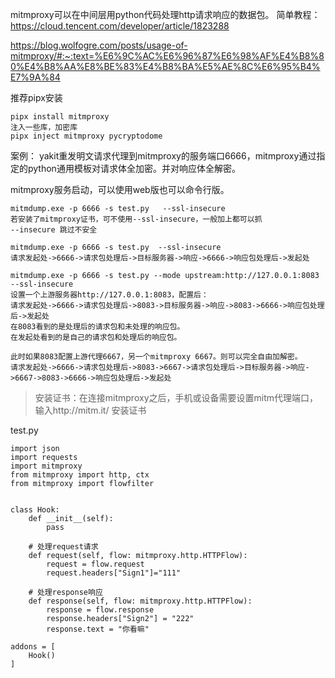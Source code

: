 mitmproxy可以在中间层用python代码处理http请求响应的数据包。
简单教程：
<https://cloud.tencent.com/developer/article/1823288>

<https://blog.wolfogre.com/posts/usage-of-mitmproxy/#:~:text=%E6%9C%AC%E6%96%87%E6%98%AF%E4%B8%80%E4%B8%AA%E8%BE%83%E4%B8%BA%E5%AE%8C%E6%95%B4%E7%9A%84>

推荐pipx安装
```
pipx install mitmproxy
注入一些库，加密库
pipx inject mitmproxy pycryptodome
```

案例：
yakit重发明文请求代理到mitmproxy的服务端口6666，mitmproxy通过指定的python通用模板对请求体全加密。并对响应体全解密。

mitmproxy服务启动，可以使用web版也可以命令行版。

```
mitmdump.exe -p 6666 -s test.py   --ssl-insecure
若安装了mitmproxy证书，可不使用--ssl-insecure，一般加上都可以抓
--insecure 跳过不安全

mitmdump.exe -p 6666 -s test.py  --ssl-insecure
请求发起处->6666->请求包处理后->目标服务器->响应->6666->响应包处理后->发起处

mitmdump.exe -p 6666 -s test.py --mode upstream:http://127.0.0.1:8083  --ssl-insecure
设置一个上游服务器http://127.0.0.1:8083，配置后：
请求发起处->6666->请求包处理后->8083->目标服务器->响应->8083->6666->响应包处理后->发起处
在8083看到的是处理后的请求包和未处理的响应包。
在发起处看到的是自己的请求包和处理后的响应包。

此时如果8083配置上游代理6667，另一个mitmproxy 6667。则可以完全自由加解密。
请求发起处->6666->请求包处理后->8083->6667->请求包处理后->目标服务器->响应->6667->8083->6666->响应包处理后->发起处
```

> 安装证书：在连接mitmproxy之后，手机或设备需要设置mitm代理端口，输入http://mitm.it/ 安装证书

test.py
```
import json
import requests
import mitmproxy
from mitmproxy import http, ctx
from mitmproxy import flowfilter


class Hook:
    def __init__(self):
        pass

    # 处理request请求
    def request(self, flow: mitmproxy.http.HTTPFlow):
        request = flow.request
        request.headers["Sign1"]="111"

    # 处理response响应
    def response(self, flow: mitmproxy.http.HTTPFlow):
        response = flow.response
        response.headers["Sign2"] = "222"
        response.text = "你看嘛"

addons = [
    Hook()
]
```

